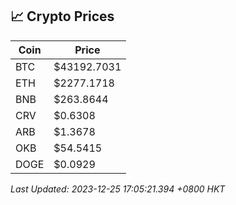 ## 📈 Crypto Prices

| Coin | Price |
| ---- | ----- |
| BTC | $43192.7031 |
| ETH | $2277.1718 |
| BNB | $263.8644 |
| CRV | $0.6308 |
| ARB | $1.3678 |
| OKB | $54.5415 |
| DOGE | $0.0929 |

_Last Updated: 2023-12-25 17:05:21.394 +0800 HKT_